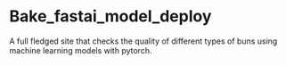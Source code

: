# Bake_fastai_model_deploy

A full fledged site that checks the quality of different types of buns using machine learning models with pytorch.
